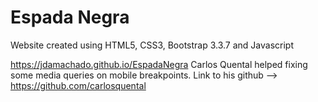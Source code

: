 # Espada Negra
Website created using HTML5, CSS3, Bootstrap 3.3.7 and Javascript

https://jdamachado.github.io/EspadaNegra
Carlos Quental helped fixing some media queries on mobile breakpoints. Link to his github --> https://github.com/carlosquental
